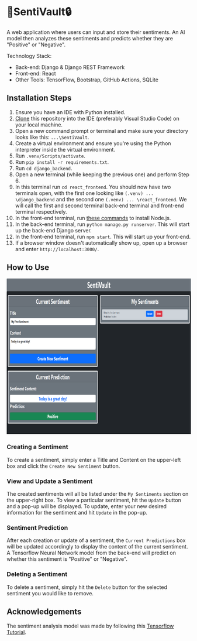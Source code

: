 # 🤖SentiVault🔒

A web application where users can input and store their sentiments. An AI model then analyzes these sentiments and predicts whether they are "Positive" or "Negative".

Technology Stack:
- Back-end: Django & Django REST Framework
- Front-end: React
- Other Tools: TensorFlow, Bootstrap, GitHub Actions, SQLite

## Installation Steps

1. Ensure you have an IDE with Python installed.
2. [Clone](https://docs.github.com/en/repositories/creating-and-managing-repositories/cloning-a-repository) this repository into the IDE (preferably Visual Studio Code) on your local machine.
3. Open a new command prompt or terminal and make sure your directory looks like this: `...\SentiVault`.
4. Create a virtual environment and ensure you're using the Python interpreter inside the virtual environment.
5. Run `.venv/Scripts/activate`.
6. Run `pip install -r requirements.txt`.
7. Run `cd django_backend`.
8. Open a new terminal (while keeping the previous one) and perform Step 6.
9. In this terminal run `cd react_frontend`. You should now have two terminals open, with the first one looking like `(.venv) ... \django_backend` and the second one `(.venv) ... \react_frontend`. We will call the first and second terminal back-end terminal and front-end terminal respectively.
10. In the front-end terminal, run [these commands](https://nodejs.org/en/download/package-manager) to install Node.js.
11. In the back-end terminal, run `python manage.py runserver`. This will start up the back-end Django server.
12. In the front-end terminal, run `npm start`. This will start up your front-end.
13. If a browser window doesn't automatically show up, open up a browser and enter `http://localhost:3000/`.


## How to Use

<img src="POCs/front_page.png" height="425" width="850"/>

### Creating a Sentiment

To create a sentiment, simply enter a Title and Content on the upper-left box and click the `Create New Sentiment` button.

### View and Update a Sentiment

The created sentiments will all be listed under the `My Sentiments` section on the upper-right box. To view a particular sentiment, hit the `Update` button and a pop-up will be displayed. To update, enter your new desired information for the sentiment and hit `Update` in the pop-up.

### Sentiment Prediction

After each creation or update of a sentiment, the `Current Predictions` box will be updated accordingly to display the content of the current sentiment. A Tensorflow Neural Network model from the back-end will predict on whether this sentiment is "Positive" or "Negative".

### Deleting a Sentiment

To delete a sentiment, simply hit the `Delete` button for the selected sentiment you would like to remove.

## Acknowledgements

The sentiment analysis model was made by following this [Tensorflow Tutorial](https://www.tensorflow.org/tutorials/keras/text_classification).